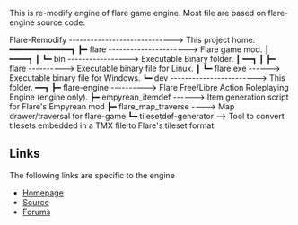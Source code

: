   This is re-modify engine of flare game engine.
Most file are based on flare-engine source code.

Flare-Remodify -----------------------------> This project home.
━━━━━━━━━━━━━┓
             ┣━ flare ----------------------> Flare game mod.
             ┃  ━━━━┓
             ┃      ┗━ bin -----------------> Executable Binary folder.
             ┃         ━━┓
             ┃           ┣━ flare ----------> Executable binary file for Linux.
             ┃           ┗━ flare.exe ------> Executable binary file for Windows.
             ┗━ dev ------------------------>  This folder.
                ━━┓
                  ┣━ flare-engine ----------> Flare Free/Libre Action Roleplaying Engine (engine only).
                  ┣━ empyrean_itemdef ------> Item generation script for Flare's Empyrean mod
                  ┣━ flare_map_traverse ----> Map drawer/traversal for flare-game
                  ┗━ tilesetdef-generator --> Tool to convert tilesets embedded in a TMX file to Flare's tileset format.
## Links

The following links are specific to the engine

* [Homepage](http://flarerpg.org)
* [Source](https://github.com/flareteam/flare-engine)
* [Forums](http://opengameart.org/forums/flare)
